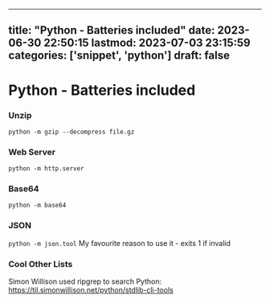 
---
title: "Python - Batteries included"
date: 2023-06-30 22:50:15
lastmod: 2023-07-03 23:15:59
categories: ['snippet', 'python']
draft: false
---


# Python - Batteries included
### Unzip
`python -m gzip --decompress file.gz`

### Web Server
`python -m http.server`

### Base64
`python -m base64`

### JSON
`python -m json.tool`
My favourite reason to use it - exits 1 if invalid

### Cool Other Lists
Simon Willison used ripgrep to search Python: https://til.simonwillison.net/python/stdlib-cli-tools

<!-- #snippet #python #public -->

<!-- {BearID:C8809254-9283-448C-89E5-87A339CD6EF8-5318-00000C240E8F9C2D} -->
